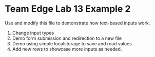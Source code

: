 Team Edge Lab 13 Example 2
=============================

Use and modify this file to demonstrate how 
text-based inputs work.

1. Change input types
2. Demo form submission and redirection to a new file
3. Demo using simple localstorage to save and read values
4. Add new rows to showcase more inputs as needed.
